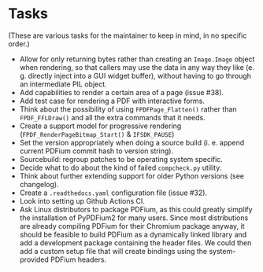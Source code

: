 <!-- SPDX-FileCopyrightText: 2022 geisserml <geisserml@gmail.com> -->
<!-- SPDX-License-Identifier: CC-BY-4.0 -->

Tasks
=====

(These are various tasks for the maintainer to keep in mind, in no specific order.)

* Allow for only returning bytes rather than creating an `Image.Image` object when rendering, so that callers may use the data in any way they like (e. g. directly inject into a GUI widget buffer), without having to go through an intermediate PIL object.
* Add capabilities to render a certain area of a page (issue #38).
* Add test case for rendering a PDF with interactive forms.
* Think about the possibility of using `FPDFPage_Flatten()` rather than `FPDF_FFLDraw()` and all the extra commands that it needs.
* Create a support model for progressive rendering (`FPDF_RenderPageBitmap_Start()` & `IFSDK_PAUSE`)
* Set the version appropriately when doing a source build (i. e. append current PDFium commit hash to version string).
* Sourcebuild: regroup patches to be operating system specific.
* Decide what to do about the kind of failed `compcheck.py` utility.
* Think about further extending support for older Python versions (see changelog).
* Create a `.readthedocs.yaml` configuration file (issue #32).
* Look into setting up Github Actions CI.
* Ask Linux distributors to package PDFium, as this could greatly simplify the installation of PyPDFium2 for many users. Since most distributions are already compiling PDFium for their Chromium package anyway, it should be feasible to build PDFium as a dynamically linked library and add a development package containing the header files. We could then add a custom setup file that will create bindings using the system-provided PDFium headers.
